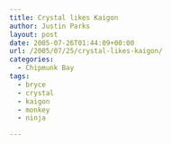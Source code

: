 ```yaml
---
title: Crystal likes Kaigon
author: Justin Parks
layout: post
date: 2005-07-26T01:44:09+00:00
url: /2005/07/25/crystal-likes-kaigon/
categories:
  - Chipmunk Bay
tags:
  - bryce
  - crystal
  - kaigon
  - monkey
  - ninja

---
```

